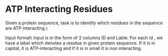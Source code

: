 # ATP Interacting Residues

Given a protein sequence, task is to identify which residues in the sequence are ATP interacting.\\

Input format\\
Input is in the form of 2 columns ID and Lable. For each id , we have a label which denotes a residue in given protein sequence. If it is in capital, it is ATP-interacting and if it is in small it is non interacting.
